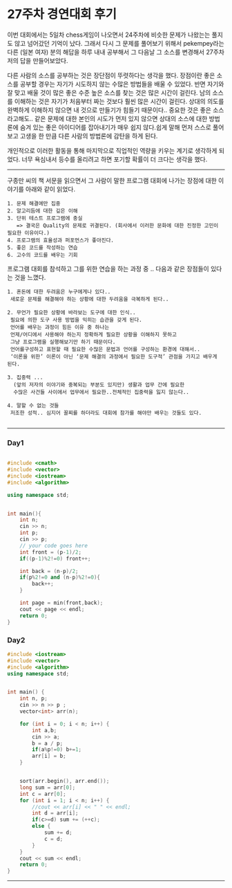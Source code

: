 # 27주차 경연대회 후기


이번 대회에서는 5일차 chess게임이 나오면서 24주차에 비슷한 문제가 나왔는는 풀지도 않고 넘어갔던 기억이 났다. 그래서 다시 그 문제를 풀어보기 위해서  pekempey라는 다른 (일본 여자) 분의 해답을 하루 내내 공부해서 그 다음날 그 소스를 변경해서 27주차 저의 답을 만들어보았다.

다른 사람의 소스를 공부하는 것은 장단점이 뚜렷하다는 생각을 했다.
장점이란 좋은 소스를 공부할 경우는 자기가 시도하지 않는 수많은 방법들을 배울 수 있었다. 반면 자기와 잘 맞고 배울 것이 많은 좋은 수준 높은 소스를 찾는 것은 많은 시간이 걸린다. 남의 소스를 이해하는 것은 자기가 처음부터 짜는 것보다 훨씬 많은 시간이 걸린다. 상대의 의도를 완벽하게 이해하지 않으면 내 것으로 만들기가 힘들기 때문이다.. 중요한 것은 좋은 소스라고해도.. 같은 문제에 대한 본인의 시도가 먼저 있지 않으면 상대의 소스에 대한 방법론에 숨겨 있는 좋은 아이디어를 잡아내기가 매우 쉽지 않다.쉽게 말해 먼저 스스로 풀어보고 고생을 한 만큼 다른 사람의 방법론에 감탄을 하게 된다.

개인적으로 이러한 활동을 통해 마지막으로 직업적인 역량을 키우는 계기로 생각하게 되었다. 너무 욕심내서 등수를 올리려고 하면 포기할 확률이 더 크다는 생각을 했다.

---


구종만 씨의 책 서문을 읽으면서 그 사람이 말한 프로그램 대회에 나가는 장점에 대한 이야기를 아래와 같이 읽었다. 

```
1. 문제 해결에만 집중
2. 알고리듬에 대한 깊은 이해
3. 단위 테스트 프로그램에 충실 
   => 결국은 Quality의 문제로 귀결된다. (회사에서 이러한 문화에 대한 진정한 고민이 필요한 이유이다.)
4. 프로그램의 효율성과 퍼포먼스가 좋아진다.
5. 좋은 코드를 작성하는 연습
6. 고수의 코드를 배우는 기회
```

프로그램 대회를 참석하고 그를 위한 연습을 하는 과정 중 .. 다음과 같은 장점들이 있다는 것을 느꼈다. 

```
1. 혼돈에 대한 두려움은 누구에게나 있다..
 새로운 문제를 해결해야 하는 상황에 대한 두려움을 극복하게 된다..

2. 무언가 필요한 상황에 바라보는 도구에 대한 인식..
 필요에 의한 도구 사용 방법을 익히는 습관을 갖게 된다. 
 언어를 배우는 과정이 힘든 이유 중 하나는 
 언제/어디에서 사용해야 하는지 정확하게 필요한 상황을 이해하지 못하고 
 그냥 프로그램을 실행해보기만 하기 때문이다. 
 언어를구성하고 표현할 때 필요한 수많은 문법과 언어를 구성하는 환경에 대해서..  
 ‘이론을 위한’ 이론이 아닌 ‘문제 해결의 과정에서 필요한 도구적’ 관점을 가지고 배우게 된다.
 
3. 집중력 ...
  (앞의 저자의 이야기와 중복되는 부분도 있지만) 생활과 업무 간에 필요한 
  수많은 사건들 사이에서 업무에서 필요한..전체적인 집중력을 잃지 않는다..
  
4. 말할 수 없는 것들
 저조한 성적.. 심지어 꼴찌를 하더라도 대회에 참가를 해야만 배우는 것들도 있다.
	
```



---
### Day1
```cpp

#include <cmath>
#include <vector>
#include <iostream>
#include <algorithm>

using namespace std;


int main(){
    int n;
    cin >> n;
    int p;
    cin >> p;
    // your code goes here
    int front = (p-1)/2;
    if((p-1)%2!=0) front++;

    int back = (n-p)/2;
    if(p%2!=0 and (n-p)%2!=0){
        back++;
    }

    int page = min(front,back);
    cout << page << endl;
    return 0;
}

```

### Day2

```cpp
#include <iostream>
#include <vector>
#include <algorithm>
using namespace std;


int main() {
	int n, p;
	cin >> n >> p ;
	vector<int> arr(n);

	for (int i = 0; i < n; i++) {
		int a,b;
		cin >> a;
		b = a / p;
		if(a%p!=0) b+=1;
		arr[i] = b;
	}


	sort(arr.begin(), arr.end());
	long sum = arr[0];
	int c = arr[0];
	for (int i = 1; i < n; i++) {
		//cout << arr[i] << " " << endl;
		int d = arr[i];
		if(c>=d) sum += (++c);
		else {
			sum += d;
			c = d;
		}
	}
	cout << sum << endl;
	return 0;
}


```



---
